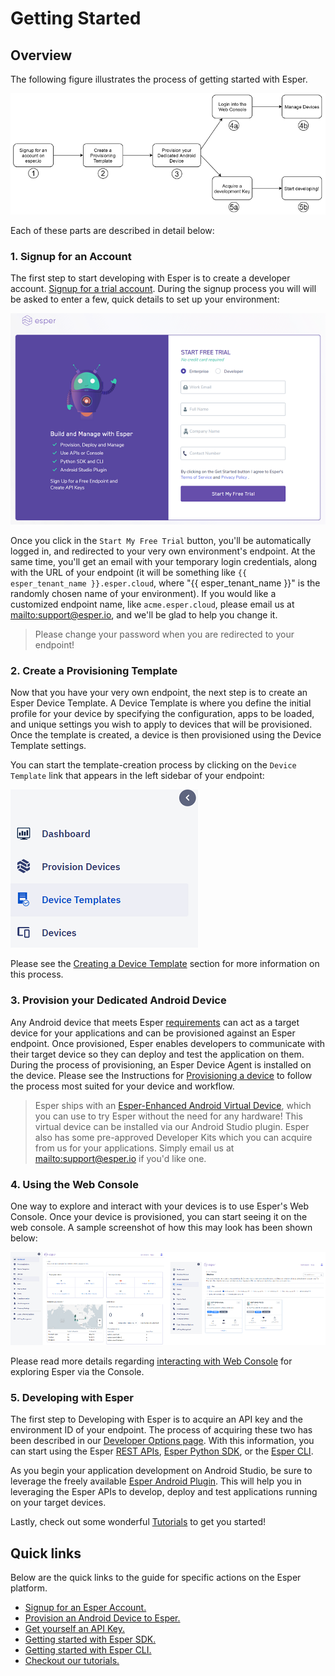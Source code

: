 # Getting Started

## Overview

The following figure illustrates the process of getting started with Esper.

![Esper Setup Overview](./assets/GettingStarted/GettingStartedOverview.png)

Each of these parts are described in detail below:

### 1. Signup for an Account

The first step to start developing with Esper is to create a developer account. [Signup for a trial account](http://www.esper.io/signup). During the signup process you will will be asked to enter a few, quick details to set up your environment:

![Signup screen](./assets/GettingStarted/SingupScreen.png)

Once you click in the `Start My Free Trial` button, you'll be automatically logged in, and redirected to your very own environment's endpoint. At the same time, you'll get an email with your temporary login credentials, along with the URL of your endpoint (it will be something like `{{ esper_tenant_name }}.esper.cloud`, where "{{ esper_tenant_name }}" is the randomly chosen name of your environment). If you would like a customized endpoint name, like `acme.esper.cloud`, please email us at <mailto:support@esper.io>, and we'll be glad to help you change it.

> Please change your password when you are redirected to your endpoint!

### 2. Create a Provisioning Template

Now that you have your very own endpoint, the next step is to create an Esper Device Template. A Device Template is where you define the initial profile for your device by specifying the configuration, apps to be loaded, and unique settings you wish to apply to devices that will be provisioned. Once the template is created, a device is then provisioned using the Device Template settings.

You can start the template-creation process by clicking on the `Device Template` link that appears in the left sidebar of your endpoint:

![Create an Esper Device Template](./assets/GettingStarted/TemplateEntryPoint.png)

Please see the [Creating a Device Template](./devconsole/device-template/index.md) section for more information on this process.

### 3. Provision your Dedicated Android Device

Any Android device that meets Esper [requirements](./requirements.md) can act as a target device for your applications and can be provisioned against an Esper endpoint. Once provisioned, Esper enables developers to communicate with their target device so they can deploy and test the application on them. During the process of provisioning, an Esper Device Agent is installed on the device. Please see the Instructions for [Provisioning a device](./devconsole/device-provisioning/index.md) to follow the process most suited for your device and workflow.

> Esper ships with an [Esper-Enhanced Android Virtual Device](./emulator.md), which you can use to try Esper without the need for any hardware! This virtual device can be installed via our Android Studio plugin. Esper also has some pre-approved Developer Kits which you can acquire from us for your applications. Simply email us at <mailto:support@esper.io> if you'd like one.

### 4. Using the Web Console

One way to explore and interact with your devices is to use Esper's Web Console. Once your device is provisioned, you can start seeing it on the web console. A sample screenshot of how this may look has been shown below:

![Preview of Web Console](./assets/GettingStarted/WebConsolePreview.png)

Please read more details regarding [interacting with Web Console](./devconsole/index.md) for exploring Esper via the Console.

### 5. Developing with Esper

The first step to Developing with Esper is to acquire an API key and the environment ID of your endpoint. The process of acquiring these two has been described in our [Developer Options page](./devconsole/developer-options/index.md). With this information, you can start using the Esper [REST APIs](https://api.esper.io), [Esper Python SDK](./pythonsdk.md), or the [Esper CLI](./espercli.md).

As you begin your application development on Android Studio, be sure to leverage the freely available [Esper Android Plugin](./esperplugin.md). This will help you in leveraging the Esper APIs to develop, deploy and test applications running on your target devices.

Lastly, check out some wonderful [Tutorials](./tutorials.md) to get you started!

## Quick links

Below are the quick links to the guide for specific actions on the Esper platform.

* [Signup for an Esper Account.](http://www.esper.io/signup)
* [Provision an Android Device to Esper.](./devconsole/device-provisioning/index.md)
* [Get yourself an API Key.](./devconsole/developer-options/index.md)
* [Getting started with Esper SDK.](./pythonsdk.md)
* [Getting started with Esper CLI.](./espercli.md)
* [Checkout our tutorials.](./tutorials.md)
